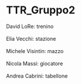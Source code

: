 # TTR_Gruppo2

David LoRe: trenino<br><br>
Elia Vecchi: stazione<br><br>
Michele Visintin: mazzo<br><br>
Nicola Massi: giocatore<br><br>
Andrea Cabrini: tabellone<br><br>
